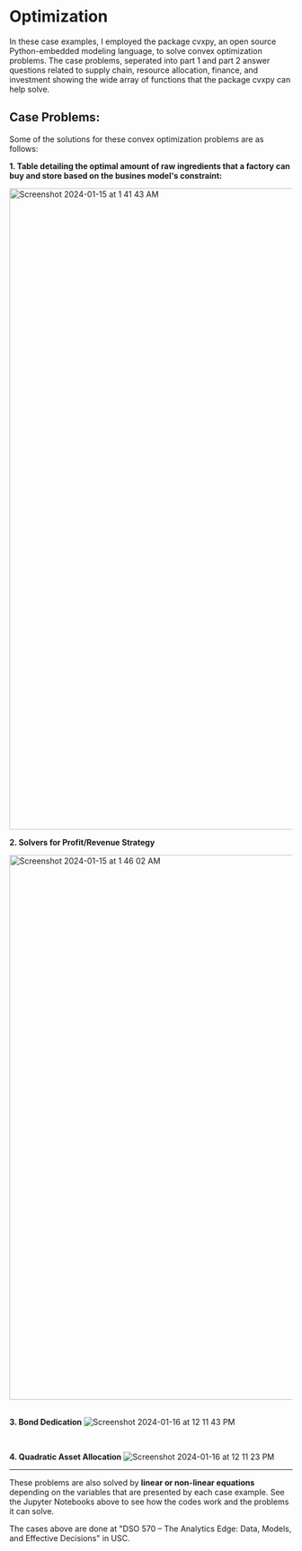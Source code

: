 # Optimization

In these case examples, I employed the package cvxpy, an open source Python-embedded modeling language, to solve convex optimization problems. The case problems, seperated into part 1 and part 2 answer questions related to supply chain, resource allocation, finance, and investment showing the wide array of functions that the package cvxpy can help solve.

**Case Problems**: 
---

Some of the solutions for these convex optimization problems are as follows:

**1. Table detailing the optimal amount of raw ingredients that a factory can buy and store based on the busines model's constraint:**

<img width="1142" alt="Screenshot 2024-01-15 at 1 41 43 AM" src="https://github.com/rsoetirto/supply-chain-optimization/assets/109045573/baf634c9-9674-4cc5-9376-6cbe72f6d53a">


**2. Solvers for Profit/Revenue Strategy**

<img width="970" alt="Screenshot 2024-01-15 at 1 46 02 AM" src="https://github.com/rsoetirto/supply-chain-optimization/assets/109045573/30a8481a-875e-4498-af90-c9f85da9d9fb">

<br>
</br>

**3. Bond Dedication**
![Screenshot 2024-01-16 at 12 11 43 PM](https://github.com/rsoetirto/revenue-and-suppy-chain-optimization/assets/109045573/d8cbe300-e70c-4b42-984e-0aac4951933a)

<br>

**4. Quadratic Asset Allocation**
![Screenshot 2024-01-16 at 12 11 23 PM](https://github.com/rsoetirto/revenue-and-suppy-chain-optimization/assets/109045573/688137a5-d095-48c5-ac16-b77ec7aeea11)

---

These problems are also solved by **linear or non-linear equations** depending on the variables that are presented by each case example.
See the Jupyter Notebooks above to see how the codes work and the problems it can solve.

The cases above are done at "DSO 570 – The Analytics Edge: Data, Models, and Effective Decisions" in USC.
